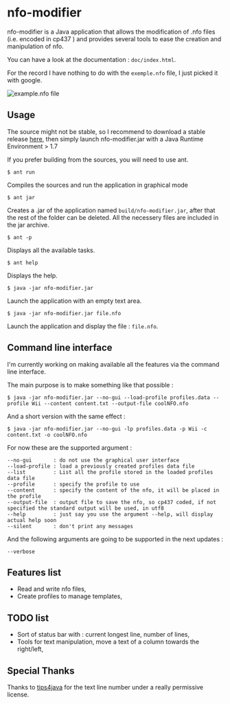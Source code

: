 nfo-modifier
=======

nfo-modifier is a Java application that allows the modification of .nfo files (i.e. encoded in cp437 )
and provides several tools to ease the creation and manipulation of nfo.

You can have a look at the documentation : `doc/index.html`.

For the record I have nothing to do with the `exemple.nfo` file, I just picked it with google.

![example.nfo file](https://raw.github.com/AlexandreRio/nfo-modifier/master/interface.png)

Usage
-------

The source might not be stable, so I recommend to download a stable release [here](https://github.com/AlexandreRio/nfo-modifier/releases), then simply launch nfo-modifier.jar with a Java Runtime Environment > 1.7

If you prefer building from the sources, you will need to use ant.

    $ ant run

Compiles the sources and run the application in graphical mode

    $ ant jar

Creates a .jar of the application named `build/nfo-modifier.jar`, after that
the rest of the folder can be deleted. All the necessery files are included in
the jar archive.

    $ ant -p

Displays all the available tasks.

    $ ant help

Displays the help.

    $ java -jar nfo-modifier.jar

Launch the application with an empty text area.

    $ java -jar nfo-modifier.jar file.nfo

Launch the application and display the file : `file.nfo`.

Command line interface
-------

I'm currently working on making available all the features via the command line interface.

The main purpose is to make something like that possible :

    $ java -jar nfo-modifier.jar --no-gui --load-profile profiles.data --profile Wii --content content.txt --output-file coolNFO.nfo

And a short version with the same effect :

    $ java -jar nfo-modifier.jar --no-gui -lp profiles.data -p Wii -c content.txt -o coolNFO.nfo

For now these are the supported argument :

    --no-gui       : do not use the graphical user interface
    --load-profile : load a previously created profiles data file
    --list         : List all the profile stored in the loaded profiles data file
    --profile      : specify the profile to use
    --content      : specify the content of the nfo, it will be placed in the profile
    --output-file  : output file to save the nfo, so cp437 coded, if not specified the standard output will be used, in utf8
    --help         : just say you use the argument --help, will display actual help soon
    --silent       : don't print any messages

And the following arguments are going to be supported in the next updates :

    --verbose

Features list
-------
* Read and write nfo files,
* Create profiles to manage templates,

TODO list
-------

* Sort of status bar with : current longest line, number of lines,
* Tools for text manipulation, move a text of a column towards the right/left,

Special Thanks
-------

Thanks to [tips4java](http://tips4java.wordpress.com/) for the text line
number under a really permissive license.
